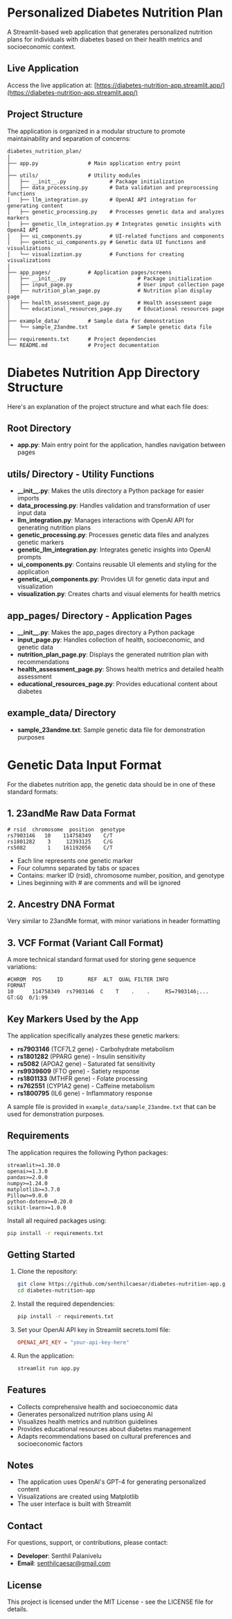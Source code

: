 # Personalized Diabetes Nutrition Plan

A Streamlit-based web application that generates personalized nutrition plans for individuals with diabetes based on their health metrics and socioeconomic context.

## Live Application

Access the live application at: [https://diabetes-nutrition-app.streamlit.app/](https://diabetes-nutrition-app.streamlit.app/)

## Project Structure

The application is organized in a modular structure to promote maintainability and separation of concerns:

```
diabetes_nutrition_plan/
│
├── app.py                # Main application entry point
│
├── utils/                # Utility modules
│   ├── __init__.py              # Package initialization
│   ├── data_processing.py       # Data validation and preprocessing functions
│   ├── llm_integration.py       # OpenAI API integration for generating content
│   ├── genetic_processing.py    # Processes genetic data and analyzes markers
│   ├── genetic_llm_integration.py # Integrates genetic insights with OpenAI API
│   ├── ui_components.py         # UI-related functions and components
│   ├── genetic_ui_components.py # Genetic data UI functions and visualizations
│   └── visualization.py         # Functions for creating visualizations
│
├── app_pages/            # Application pages/screens
│   ├── __init__.py                       # Package initialization
│   ├── input_page.py                     # User input collection page
│   ├── nutrition_plan_page.py            # Nutrition plan display page
│   ├── health_assessment_page.py         # Health assessment page
│   └── educational_resources_page.py     # Educational resources page
│
├── example_data/         # Sample data for demonstration
│   └── sample_23andme.txt              # Sample genetic data file
│
├── requirements.txt      # Project dependencies
└── README.md             # Project documentation
```

# Diabetes Nutrition App Directory Structure

Here's an explanation of the project structure and what each file does:

## Root Directory

- **app.py**: Main entry point for the application, handles navigation between pages

## utils/ Directory - Utility Functions

- **\_\_init\_\_.py**: Makes the utils directory a Python package for easier imports
- **data_processing.py**: Handles validation and transformation of user input data
- **llm_integration.py**: Manages interactions with OpenAI API for generating nutrition plans
- **genetic_processing.py**: Processes genetic data files and analyzes genetic markers
- **genetic_llm_integration.py**: Integrates genetic insights into OpenAI prompts
- **ui_components.py**: Contains reusable UI elements and styling for the application
- **genetic_ui_components.py**: Provides UI for genetic data input and visualization
- **visualization.py**: Creates charts and visual elements for health metrics

## app_pages/ Directory - Application Pages

- **\_\_init\_\_.py**: Makes the app_pages directory a Python package
- **input_page.py**: Handles collection of health, socioeconomic, and genetic data
- **nutrition_plan_page.py**: Displays the generated nutrition plan with recommendations
- **health_assessment_page.py**: Shows health metrics and detailed health assessment
- **educational_resources_page.py**: Provides educational content about diabetes

## example_data/ Directory

- **sample_23andme.txt**: Sample genetic data file for demonstration purposes

# Genetic Data Input Format

For the diabetes nutrition app, the genetic data should be in one of these standard formats:

## 1. 23andMe Raw Data Format

```
# rsid  chromosome  position  genotype
rs7903146   10    114758349    C/T
rs1801282    3     12393125    C/G
rs5082       1    161192056    C/T
```

- Each line represents one genetic marker
- Four columns separated by tabs or spaces
- Contains: marker ID (rsid), chromosome number, position, and genotype
- Lines beginning with # are comments and will be ignored

## 2. Ancestry DNA Format

Very similar to 23andMe format, with minor variations in header formatting

## 3. VCF Format (Variant Call Format)

A more technical standard format used for storing gene sequence variations:

```
#CHROM  POS     ID        REF  ALT  QUAL FILTER INFO                   FORMAT
10      114758349  rs7903146  C    T    .    .     RS=7903146;...       GT:GQ  0/1:99
```

## Key Markers Used by the App

The application specifically analyzes these genetic markers:

- **rs7903146** (TCF7L2 gene) - Carbohydrate metabolism
- **rs1801282** (PPARG gene) - Insulin sensitivity
- **rs5082** (APOA2 gene) - Saturated fat sensitivity
- **rs9939609** (FTO gene) - Satiety response
- **rs1801133** (MTHFR gene) - Folate processing
- **rs762551** (CYP1A2 gene) - Caffeine metabolism
- **rs1800795** (IL6 gene) - Inflammatory response

A sample file is provided in `example_data/sample_23andme.txt` that can be used for demonstration purposes.

## Requirements

The application requires the following Python packages:

```
streamlit>=1.30.0
openai>=1.3.0
pandas>=2.0.0
numpy>=1.24.0
matplotlib>=3.7.0
Pillow>=9.0.0
python-dotenv>=0.20.0
scikit-learn>=1.0.0
```

Install all required packages using:

```bash
pip install -r requirements.txt
```

## Getting Started

1. Clone the repository:

   ```bash
   git clone https://github.com/senthilcaesar/diabetes-nutrition-app.git
   cd diabetes-nutrition-app
   ```

2. Install the required dependencies:

   ```bash
   pip install -r requirements.txt
   ```

3. Set your OpenAI API key in Streamlit secrets.toml file:

   ```toml
   OPENAI_API_KEY = "your-api-key-here"
   ```

4. Run the application:
   ```bash
   streamlit run app.py
   ```

## Features

- Collects comprehensive health and socioeconomic data
- Generates personalized nutrition plans using AI
- Visualizes health metrics and nutrition guidelines
- Provides educational resources about diabetes management
- Adapts recommendations based on cultural preferences and socioeconomic factors

## Notes

- The application uses OpenAI's GPT-4 for generating personalized content
- Visualizations are created using Matplotlib
- The user interface is built with Streamlit

## Contact

For questions, support, or contributions, please contact:

- **Developer**: Senthil Palanivelu
- **Email**: senthilcaesar@gmail.com

## License

This project is licensed under the MIT License - see the LICENSE file for details.
